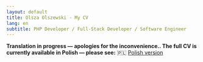 ```yaml
---
layout: default
title: Olsza Olszewski - My CV
lang: en
subtitle: PHP Developer / Full-Stack Developer / Software Engineer
---
```


**Translation in progress — apologies for the inconvenience.. The full CV is currently available in Polish — please see:** 🇵🇱 [Polish version](/pl/)
